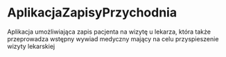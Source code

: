 # AplikacjaZapisyPrzychodnia

Aplikacja umożliwiająca zapis pacjenta na wizytę u lekarza, która także przeprowadza wstępny wywiad medyczny mający na celu przyspieszenie wizyty lekarskiej
